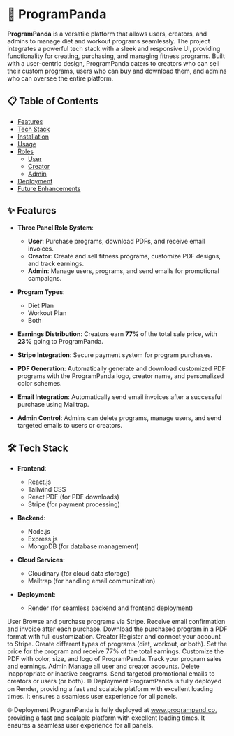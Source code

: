 # 🐼 ProgramPanda

**ProgramPanda** is a versatile platform that allows users, creators, and admins to manage diet and workout programs seamlessly. The project integrates a powerful tech stack with a sleek and responsive UI, providing functionality for creating, purchasing, and managing fitness programs. Built with a user-centric design, ProgramPanda caters to creators who can sell their custom programs, users who can buy and download them, and admins who can oversee the entire platform.

## 📋 Table of Contents
- [Features](#features)
- [Tech Stack](#tech-stack)
- [Installation](#installation)
- [Usage](#usage)
- [Roles](#roles)
  - [User](#user)
  - [Creator](#creator)
  - [Admin](#admin)
- [Deployment](#deployment)
- [Future Enhancements](#future-enhancements)

## ✨ Features

- **Three Panel Role System**:
  - **User**: Purchase programs, download PDFs, and receive email invoices.
  - **Creator**: Create and sell fitness programs, customize PDF designs, and track earnings.
  - **Admin**: Manage users, programs, and send emails for promotional campaigns.
  
- **Program Types**:
  - Diet Plan
  - Workout Plan
  - Both
  
- **Earnings Distribution**: Creators earn **77%** of the total sale price, with **23%** going to ProgramPanda.
  
- **Stripe Integration**: Secure payment system for program purchases.
  
- **PDF Generation**: Automatically generate and download customized PDF programs with the ProgramPanda logo, creator name, and personalized color schemes.
  
- **Email Integration**: Automatically send email invoices after a successful purchase using Mailtrap.
  
- **Admin Control**: Admins can delete programs, manage users, and send targeted emails to users or creators.

## 🛠 Tech Stack

- **Frontend**: 
  - React.js
  - Tailwind CSS
  - React PDF (for PDF downloads)
  - Stripe (for payment processing)

- **Backend**:
  - Node.js
  - Express.js
  - MongoDB (for database management)
  
- **Cloud Services**:
  - Cloudinary (for cloud data storage)
  - Mailtrap (for handling email communication)

- **Deployment**:
  - Render (for seamless backend and frontend deployment)




User
Browse and purchase programs via Stripe.
Receive email confirmation and invoice after each purchase.
Download the purchased program in a PDF format with full customization.
Creator
Register and connect your account to Stripe.
Create different types of programs (diet, workout, or both).
Set the price for the program and receive 77% of the total earnings.
Customize the PDF with color, size, and logo of ProgramPanda.
Track your program sales and earnings.
Admin
Manage all user and creator accounts.
Delete inappropriate or inactive programs.
Send targeted promotional emails to creators or users (or both).
🌐 Deployment
ProgramPanda is fully deployed on Render, providing a fast and scalable platform with excellent loading times. It ensures a seamless user experience for all panels.

🌐 Deployment
ProgramPanda is fully deployed at www.programpand.co, providing a fast and scalable platform with excellent loading times. It ensures a seamless user experience for all panels.

